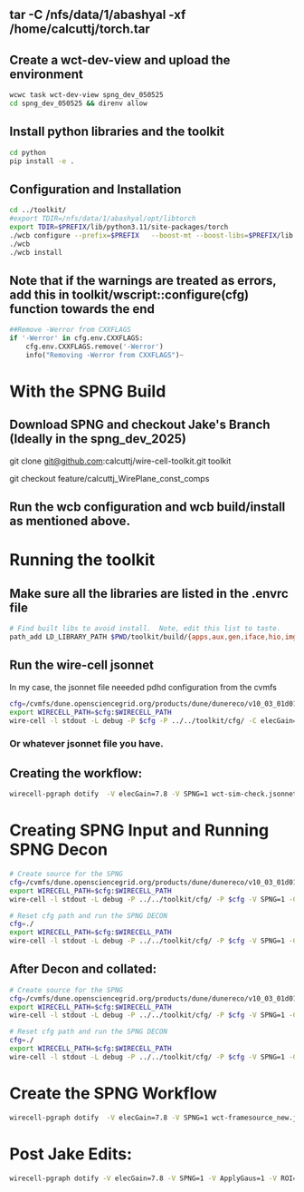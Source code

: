 
## tar -C /nfs/data/1/abashyal -xf /home/calcuttj/torch.tar
## Create a wct-dev-view and upload the environment
```bash
wcwc task wct-dev-view spng_dev_050525
cd spng_dev_050525 && direnv allow
```
## Install python libraries and the toolkit
```bash
cd python
pip install -e .
```
## Configuration and Installation
```bash
cd ../toolkit/
#export TDIR=/nfs/data/1/abashyal/opt/libtorch
export TDIR=$PREFIX/lib/python3.11/site-packages/torch 
./wcb configure --prefix=$PREFIX   --boost-mt --boost-libs=$PREFIX/lib   --boost-include=$PREFIX/include   --with-jsonnet-libs=gojsonnet   --with-cuda-lib=/usr/lib/x86_64-linux-gnu,$PREFIX/targets/x86_64-linux/lib   --with-cuda-include=/nfs/data/1/abashyal/spng/spng_dev_050525/local/targets/x86_64-linux/include/  --with-libtorch=$TDIR   --with-libtorch-include=$TDIR/include,$TDIR/include/torch/csrc/api/include   --with-root=$PREFIX
./wcb
./wcb install
```

## Note that if the warnings are treated as errors, add this in toolkit/wscript::configure(cfg) function towards the end

```python
##Remove -Werror from CXXFLAGS
if '-Werror' in cfg.env.CXXFLAGS:
    cfg.env.CXXFLAGS.remove('-Werror')
    info("Removing -Werror from CXXFLAGS")~
```
# With the SPNG Build

## Download SPNG and checkout Jake's Branch (Ideally in the spng_dev_2025)
git clone git@github.com:calcuttj/wire-cell-toolkit.git toolkit

git checkout feature/calcuttj_WirePlane_const_comps

## Run the wcb configuration and wcb build/install as mentioned above.

# Running the toolkit

## Make sure all the libraries are listed in the .envrc file
```bash
# Find built libs to avoid install.  Note, edit this list to taste.
path_add LD_LIBRARY_PATH $PWD/toolkit/build/{apps,aux,gen,iface,hio,img,pgraph,root,sig,sigproc,sio,spng,tbb,util} 
```

## Run the wire-cell jsonnet
In my case, the jsonnet file neeeded pdhd configuration from the cvmfs
```bash
cfg=/cvmfs/dune.opensciencegrid.org/products/dune/dunereco/v10_03_01d01/wire-cell-cfg/
export WIRECELL_PATH=$cfg:$WIRECELL_PATH 
wire-cell -l stdout -L debug -P $cfg -P ../../toolkit/cfg/ -C elecGain=7.8 ../../mytools/wct-sim-check.jsonnet
```

### Or whatever jsonnet file you have.

## Creating the workflow:

```bash
wirecell-pgraph dotify  -V elecGain=7.8 -V SPNG=1 wct-sim-check.jsonnet  pipeline.pdf
```

# Creating SPNG Input and Running SPNG Decon
```bash
# Create source for the SPNG
cfg=/cvmfs/dune.opensciencegrid.org/products/dune/dunereco/v10_03_01d01/wire-cell-cfg/
export WIRECELL_PATH=$cfg:$WIRECELL_PATH 
wire-cell -l stdout -L debug -P ../../toolkit/cfg/ -P $cfg -V SPNG=1 -C elecGain=7.8  wct-sim-framesink.jsonnet

# Reset cfg path and run the SPNG DECON
cfg=./
export WIRECELL_PATH=$cfg:$WIRECELL_PATH 
wire-cell -l stdout -L debug -P ../../toolkit/cfg/ -P $cfg -V SPNG=1 -C elecGain=7.8  wct-framesource_new.jsonnet 
```
## After Decon and collated:
```bash
# Create source for the SPNG
cfg=/cvmfs/dune.opensciencegrid.org/products/dune/dunereco/v10_03_01d01/wire-cell-cfg/
export WIRECELL_PATH=$cfg:$WIRECELL_PATH 
wire-cell -l stdout -L debug -P ../../toolkit/cfg/ -P $cfg -V SPNG=1 -C elecGain=7.8  wct-sim-framesink.jsonnet

# Reset cfg path and run the SPNG DECON
cfg=./
export WIRECELL_PATH=$cfg:$WIRECELL_PATH 
wire-cell -l stdout -L debug -P ../../toolkit/cfg/ -P $cfg -V SPNG=1 -C ApplyGaus=1 -C ROI=1 -C CollateAPAs=1 -C elecGain=7.8  wct-framesource_new.jsonnet 


```

# Create the SPNG Workflow
```bash
wirecell-pgraph dotify  -V elecGain=7.8 -V SPNG=1 wct-framesource_new.jsonnet output_spng.pdf
```

# Post Jake Edits:
```bash
wirecell-pgraph dotify -V elecGain=7.8 -V SPNG=1 -V ApplyGaus=1 -V ROI=1 -V CollateAPAs=1  wct-framesource_new.jsonnet output_spng_roi.pdf
```

